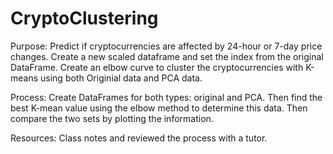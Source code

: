# CryptoClustering

Purpose:  Predict if cryptocurrencies are affected by 24-hour or 7-day price changes.  Create a new scaled dataframe and set the index from the original DataFrame.  Create an elbow curve to cluster the cryptocurrencies with K-means using both Originial data and PCA data.

Process: Create DataFrames for both types: original and PCA.  Then find the best K-mean value using the elbow method to determine this data.  Then compare the two sets by plotting the information.

Resources:  Class notes and reviewed the process with a tutor.
